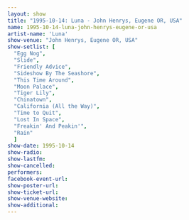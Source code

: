 ```yaml
---
layout: show
title: "1995-10-14: Luna - John Henrys, Eugene OR, USA"
name: 1995-10-14-luna-john-henrys-eugene-or-usa
artist-name: 'Luna'
show-venue: "John Henrys, Eugene OR, USA"
show-setlist: [
  "Egg Nog",
  "Slide",
  "Friendly Advice",
  "Sideshow By The Seashore",
  "This Time Around",
  "Moon Palace",
  "Tiger Lily",
  "Chinatown",
  "California (All the Way)",
  "Time to Quit",
  "Lost In Space",
  "Freakin' And Peakin'",
  "Rain"
  ]
show-date: 1995-10-14
show-radio: 
show-lastfm: 
show-cancelled: 
performers: 
facebook-event-url: 
show-poster-url: 
show-ticket-url: 
show-venue-website: 
show-additional: 
---
```


